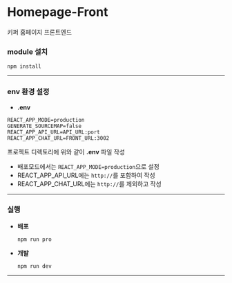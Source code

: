 # Homepage-Front

키퍼 홈페이지 프론트엔드

### module 설치

```
npm install
```

---

### env 환경 설정

- **.env**

```
REACT_APP_MODE=production
GENERATE_SOURCEMAP=false
REACT_APP_API_URL=API_URL:port
REACT_APP_CHAT_URL=FRONT_URL:3002
```

프로젝트 디렉토리에 위와 같이 **.env** 파일 작성

- 배포모드에서는 `REACT_APP_MODE=production`으로 설정
- REACT_APP_API_URL에는 `http://`를 포함하여 작성
- REACT_APP_CHAT_URL에는 `http://`를 제외하고 작성

---

### 실행

- **배포**

  ```shell
  npm run pro
  ```

- **개발**

  ```shell
  npm run dev
  ```

---
